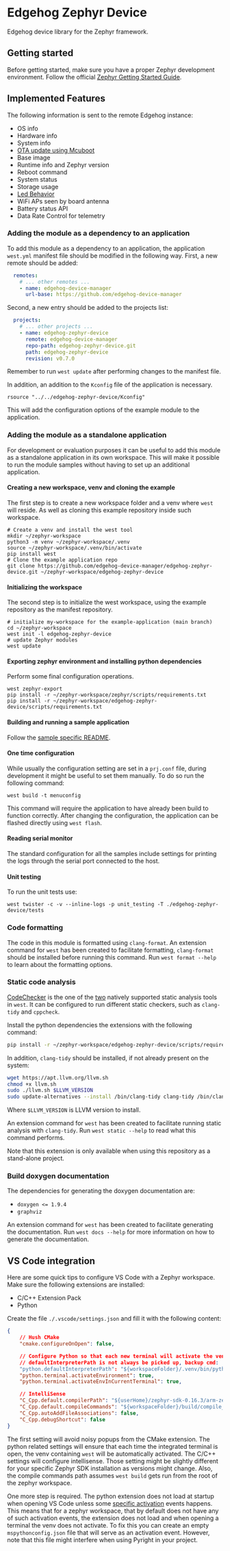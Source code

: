 <!---
  Copyright 2024 SECO Mind Srl

  SPDX-License-Identifier: Apache-2.0
-->

# Edgehog Zephyr Device

Edgehog device library for the Zephyr framework.

## Getting started

Before getting started, make sure you have a proper Zephyr development environment.
Follow the official
[Zephyr Getting Started Guide](https://docs.zephyrproject.org/latest/getting_started/index.html).

## Implemented Features

The following information is sent to the remote Edgehog instance:

- OS info
- Hardware info
- System info
- [OTA update using Mcuboot](doc/ota.md)
- Base image
- Runtime info and Zephyr version
- Reboot command
- System status
- Storage usage
- [Led Behavior](doc/led.md)
- WiFi APs seen by board antenna
- Battery status API
- Data Rate Control for telemetry

### Adding the module as a dependency to an application

To add this module as a dependency to an application, the application `west.yml` manifest file
should be modified in the following way.
First, a new remote should be added:
```yml
  remotes:
    # ... other remotes ...
    - name: edgehog-device-manager
      url-base: https://github.com/edgehog-device-manager
```
Second, a new entry should be added to the projects list:
```yml
  projects:
    # ... other projects ...
    - name: edgehog-zephyr-device
      remote: edgehog-device-manager
      repo-path: edgehog-zephyr-device.git
      path: edgehog-zephyr-device
      revision: v0.7.0
```
Remember to run `west update` after performing changes to the manifest file.

In addition, an addition to the `Kconfig` file of the application is necessary.
```
rsource "../../edgehog-zephyr-device/Kconfig"
```
This will add the configuration options of the example module to the application.

### Adding the module as a standalone application

For development or evaluation purposes it can be useful to add this module as a standalone
application in its own workspace.
This will make it possible to run the module samples without having to set up an additional
application.

#### Creating a new workspace, venv and cloning the example

The first step is to create a new workspace folder and a venv where `west` will reside.
As well as cloning this example repository inside such workspace.

```shell
# Create a venv and install the west tool
mkdir ~/zephyr-workspace
python3 -m venv ~/zephyr-workspace/.venv
source ~/zephyr-workspace/.venv/bin/activate
pip install west
# Clone the example application repo
git clone https://github.com/edgehog-device-manager/edgehog-zephyr-device.git ~/zephyr-workspace/edgehog-zephyr-device
```

#### Initializing the workspace

The second step is to initialize the west workspace, using the example repository as the manifest
repository.

```shell
# initialize my-workspace for the example-application (main branch)
cd ~/zephyr-workspace
west init -l edgehog-zephyr-device
# update Zephyr modules
west update
```

#### Exporting zephyr environment and installing python dependencies

Perform some final configuration operations.

```shell
west zephyr-export
pip install -r ~/zephyr-workspace/zephyr/scripts/requirements.txt
pip install -r ~/zephyr-workspace/edgehog-zephyr-device/scripts/requirements.txt
```

#### Building and running a sample application

Follow the [sample specific README](samples/edgehog_app/README.md).

#### One time configuration

While usually the configuration setting are set in a `prj.conf` file, during development it might
be useful to set them manually.
To do so run the following command:
```shell
west build -t menuconfig
```
This command will require the application to have already been build to function correctly.
After changing the configuration, the application can be flashed directly using `west flash`.

#### Reading serial monitor

The standard configuration for all the samples include settings for printing the logs through the
serial port connected to the host.

#### Unit testing

To run the unit tests use:
```shell
west twister -c -v --inline-logs -p unit_testing -T ./edgehog-zephyr-device/tests
```

### Code formatting

The code in this module is formatted using `clang-format`.
An extension command for `west` has been created to facilitate formatting, `clang-format`
should be installed before running this command.
Run `west format --help` to learn about the formatting options.

### Static code analysis

[CodeChecker](https://codechecker.readthedocs.io/en/latest/) is the one of the
[two](https://docs.zephyrproject.org/latest/develop/sca/index.html) natively supported static
analysis tools in `west`.
It can be configured to run different static checkers, such as `clang-tidy` and `cppcheck`.

Install the python dependencies the extensions with the following command:
```bash
pip install -r ~/zephyr-workspace/edgehog-zephyr-device/scripts/requirements.txt
```
In addition, `clang-tidy` should be installed, if not already present on the system:
```bash
wget https://apt.llvm.org/llvm.sh
chmod +x llvm.sh
sudo ./llvm.sh $LLVM_VERSION
sudo update-alternatives --install /bin/clang-tidy clang-tidy /bin/clang-tidy-$LLVM_VERSION 100
```
Where `$LLVM_VERSION` is LLVM version to install.

An extension command for `west` has been created to facilitate running static analysis with
`clang-tidy`.
Run `west static --help` to read what this command performs.

Note that this extension is only available when using this repository as a stand-alone project.

### Build doxygen documentation

The dependencies for generating the doxygen documentation are:
- `doxygen <= 1.9.4`
- `graphviz`

An extension command for `west` has been created to facilitate generating the documentation.
Run `west docs --help` for more information on how to generate the documentation.

## VS Code integration

Here are some quick tips to configure VS Code with a Zephyr workspace.
Make sure the following extensions are installed:
- C/C++ Extension Pack
- Python

Create the file `./.vscode/settings.json` and fill it with the following content:
```json
{
    // Hush CMake
	"cmake.configureOnOpen": false,

    // Configure Python so that each new terminal will activate the venv
    // defaultInterpreterPath is not always be picked up, backup cmd: 'Python: select interpreter'
    "python.defaultInterpreterPath": "${workspaceFolder}/.venv/bin/python",
    "python.terminal.activateEnvironment": true,
    "python.terminal.activateEnvInCurrentTerminal": true,

    // IntelliSense
    "C_Cpp.default.compilerPath": "${userHome}/zephyr-sdk-0.16.3/arm-zephyr-eabi/bin/arm-zephyr-eabi-gcc",
    "C_Cpp.default.compileCommands": "${workspaceFolder}/build/compile_commands.json",
    "C_Cpp.autoAddFileAssociations": false,
    "C_Cpp.debugShortcut": false
}
```
The first setting will avoid noisy popups from the CMake extension.
The python related settings will ensure that each time the integrated terminal is open, the
venv containing `west` will be automatically activated.
The C/C++ settings will configure intellisense. Those setting might be slightly different
for your specific Zephyr SDK installation as versions might change.
Also, the compile commands path assumes `west build` gets run from the root of the zephyr
workspace.

One more step is required. The python extension does not load at startup when opening VS Code
unless some
[specific activation](https://github.com/microsoft/vscode-python/blob/a5ab3b8c05e84670176aef8fe246ff0164707ac4/package.json#L66-L78)
events happens.
This means that for a zephyr workspace, that by default does not have any of such activation
events, the extension does not load and when opening a terminal the venv does not activate.
To fix this you can create an empty `mspythonconfig.json` file that will serve as an activation
event. However, note that this file might interfere when using Pyright in your project.
